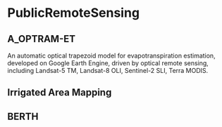 # PublicRemoteSensing

## A_OPTRAM-ET

An automatic optical trapezoid model for evapotranspiration estimation, developed on Google Earth Engine, driven by optical remote sensing, including Landsat-5 TM, Landsat-8 OLI, Sentinel-2 SLI, Terra MODIS.

## Irrigated Area Mapping

## BERTH
